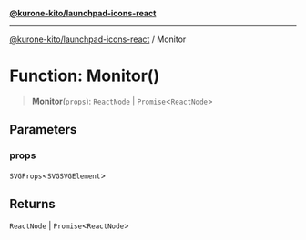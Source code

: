 [**@kurone-kito/launchpad-icons-react**](../README.md)

***

[@kurone-kito/launchpad-icons-react](../globals.md) / Monitor

# Function: Monitor()

> **Monitor**(`props`): `ReactNode` \| `Promise`\<`ReactNode`\>

## Parameters

### props

`SVGProps`\<`SVGSVGElement`\>

## Returns

`ReactNode` \| `Promise`\<`ReactNode`\>
